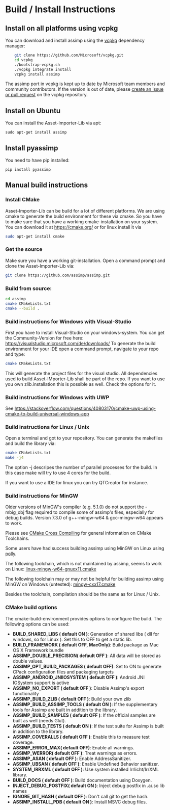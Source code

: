 # Build / Install Instructions

## Install on all platforms using vcpkg
You can download and install assimp using the [vcpkg](https://github.com/Microsoft/vcpkg/) dependency manager:
```bash
    git clone https://github.com/Microsoft/vcpkg.git
    cd vcpkg
    ./bootstrap-vcpkg.sh
    ./vcpkg integrate install
    vcpkg install assimp
```
The assimp port in vcpkg is kept up to date by Microsoft team members and community contributors. If the version is out of date, please [create an issue or pull request](https://github.com/Microsoft/vcpkg) on the vcpkg repository.

## Install on Ubuntu
You can install the Asset-Importer-Lib via apt:
```
sudo apt-get install assimp
```

## Install pyassimp
You need to have pip installed:
```
pip install pyassimp
```

## Manual build instructions

### Install CMake
Asset-Importer-Lib can be build for a lot of different platforms. We are using cmake to generate the build environment for these via cmake. So you have to make sure that you have a working cmake-installation on your system. You can download it at https://cmake.org/ or for linux install it via
```bash
sudo apt-get install cmake
```

### Get the source
Make sure you have a working git-installation. Open a command prompt and clone the Asset-Importer-Lib via:
```bash
git clone https://github.com/assimp/assimp.git
```
### Build from source:
```bash
cd assimp
cmake CMakeLists.txt 
cmake --build .
```

### Build instructions for Windows with Visual-Studio

First you have to install Visual-Studio on your windows-system. You can get the Community-Version for free here: https://visualstudio.microsoft.com/de/downloads/
To generate the build environment for your IDE open a command prompt, navigate to your repo and type:
```bash
cmake CMakeLists.txt
```
This will generate the project files for the visual studio. All dependencies used to build Asset-IMporter-Lib shall be part of the repo. If you want to use you own zlib.installation this is possible as well. Check the options for it.

### Build instructions for Windows with UWP
See <https://stackoverflow.com/questions/40803170/cmake-uwp-using-cmake-to-build-universal-windows-app>

### Build instructions for Linux / Unix
Open a terminal and got to your repository. You can generate the makefiles and build the library via:

```bash
cmake CMakeLists.txt
make -j4
```
The option -j descripes the number of parallel processes for the build. In this case make will try to use 4 cores for the build.

If you want to use a IDE for linux you can try QTCreator for instance. 

### Build instructions for MinGW
 Older versions of MinGW's compiler (e.g. 5.1.0) do not support the -mbig_obj flag 
required to compile some of assimp's files, especially for debug builds.
Version 7.3.0 of g++-mingw-w64 & gcc-mingw-w64 appears to work.

Please see [CMake Cross Compiling](https://cmake.org/cmake/help/latest/manual/cmake-toolchains.7.html#cross-compiling) for general information on CMake Toolchains.

Some users have had success building assimp using MinGW on Linux using [polly](https://github.com/ruslo/polly/).

The following toolchain, which is not maintained by assimp, seems to work on Linux: [linux-mingw-w64-gnuxx11.cmake](https://github.com/ruslo/polly/blob/master/linux-mingw-w64-gnuxx11.cmake)

The following toolchain may or may not be helpful for building assimp using MinGW on Windows (untested):
 [mingw-cxx17.cmake](https://github.com/ruslo/polly/blob/master/mingw-cxx17.cmake)

Besides the toolchain, compilation should be the same as for Linux / Unix.

### CMake build options
The cmake-build-environment provides options to configure the build. The following options can be used:
- **BUILD_SHARED_LIBS ( default ON )**: Generation of shared libs ( dll for windows, so for Linux ). Set this to OFF to get a static lib.
- **BUILD_FRAMEWORK ( default OFF, MacOnly)**: Build package as Mac OS X Framework bundle
- **ASSIMP_DOUBLE_PRECISION( default OFF )**: All data will be stored as double values.
- **ASSIMP_OPT_BUILD_PACKAGES ( default OFF)**: Set to ON to generate CPack configuration files and packaging targets
- **ASSIMP_ANDROID_JNIIOSYSTEM ( default OFF )**: Android JNI IOSystem support is active
- **ASSIMP_NO_EXPORT ( default OFF )**: Disable Assimp's export functionality
- **ASSIMP_BUILD_ZLIB ( default OFF )**: Build your own zlib
- **ASSIMP_BUILD_ASSIMP_TOOLS ( default ON )**: If the supplementary tools for Assimp are built in addition to the library.
- **ASSIMP_BUILD_SAMPLES ( default OFF )**: If the official samples are built as well (needs Glut).
- **ASSIMP_BUILD_TESTS ( default ON )**: If the test suite for Assimp is built in addition to the library.
- **ASSIMP_COVERALLS ( default OFF )**: Enable this to measure test coverage.
- **ASSIMP_ERROR_MAX( default OFF)**: Enable all warnings.
- **ASSIMP_WERROR( default OFF )**: Treat warnings as errors.
- **ASSIMP_ASAN ( default OFF )**: Enable AddressSanitizer.
- **ASSIMP_UBSAN ( default OFF )**: Enable Undefined Behavior sanitizer.
- **SYSTEM_IRRXML ( default OFF )**: Use system installed Irrlicht/IrrXML library.
- **BUILD_DOCS ( default OFF )**: Build documentation using Doxygen.
- **INJECT_DEBUG_POSTFIX( default ON )**: Inject debug postfix in .a/.so lib names
- **IGNORE_GIT_HASH ( default OFF )**: Don't call git to get the hash.
- **ASSIMP_INSTALL_PDB ( default ON )**: Install MSVC debug files.
